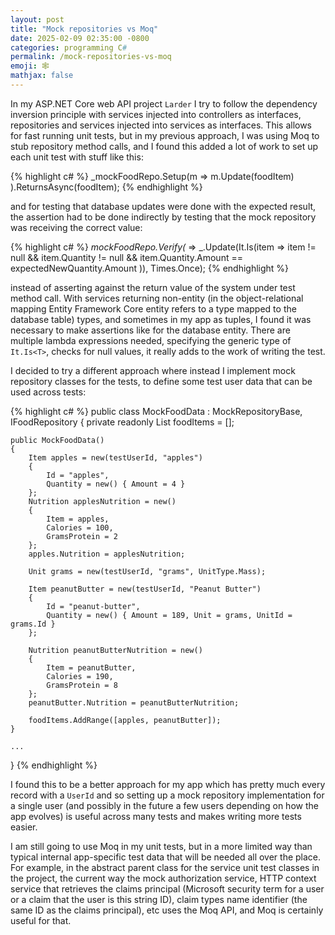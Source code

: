 ```yaml
---
layout: post
title: "Mock repositories vs Moq"
date: 2025-02-09 02:35:00 -0800
categories: programming C#
permalink: /mock-repositories-vs-moq
emoji: 🕸️
mathjax: false
---
```


In my ASP.NET Core web API project `Larder` I try to follow the dependency inversion principle with services injected into controllers as interfaces, repositories and services injected into services as interfaces. This allows for fast running unit tests, but in my previous approach, I was using Moq to stub repository method calls, and I found this added a lot of work to set up each unit test with stuff like this:

{% highlight c# %}
_mockFoodRepo.Setup(m =>
            m.Update(foodItem)
        ).ReturnsAsync(foodItem);
{% endhighlight %}

and for testing that database updates were done with the expected result, the assertion had to be done indirectly by testing that the mock repository was receiving the correct value:

{% highlight c# %}
_mockFoodRepo.Verify(_ => _.Update(It.Is<Item>(item =>
            item != null && item.Quantity != null && item.Quantity.Amount == expectedNewQuantity.Amount
        )), Times.Once);
{% endhighlight %}

instead of asserting against the return value of the system under test method call. With services returning non-entity (in the object-relational mapping Entity Framework Core entity refers to a type mapped to the database table) types, and sometimes in my app as tuples, I found it was necessary to make assertions like for the database entity. There are multiple lambda expressions needed, specifying the generic type of `It.Is<T>`, checks for null values, it really adds to the work of writing the test.

I decided to try a different approach where instead I implement mock repository classes for the tests, to define some test user data that can be used across tests:

{% highlight c# %}
public class MockFoodData : MockRepositoryBase, IFoodRepository
{
    private readonly List<Item> foodItems = [];

    public MockFoodData()
    {
        Item apples = new(testUserId, "apples")
        {
            Id = "apples",
            Quantity = new() { Amount = 4 }
        };
        Nutrition applesNutrition = new()
        {
            Item = apples,
            Calories = 100,
            GramsProtein = 2
        };
        apples.Nutrition = applesNutrition;

        Unit grams = new(testUserId, "grams", UnitType.Mass);

        Item peanutButter = new(testUserId, "Peanut Butter")
        {
            Id = "peanut-butter",
            Quantity = new() { Amount = 189, Unit = grams, UnitId = grams.Id }
        };

        Nutrition peanutButterNutrition = new()
        {
            Item = peanutButter,
            Calories = 190,
            GramsProtein = 8
        };
        peanutButter.Nutrition = peanutButterNutrition;

        foodItems.AddRange([apples, peanutButter]);
    }

    ...
}
{% endhighlight %}

I found this to be a better approach for my app which has pretty much every record with a `UserId` and so setting up a mock repository implementation for a single user (and possibly in the future a few users depending on how the app evolves) is useful across many tests and makes writing more tests easier.

I am still going to use Moq in my unit tests, but in a more limited way than typical internal app-specific test data that will be needed all over the place. For example, in the abstract parent class for the service unit test classes in the project, the current way the mock authorization service, HTTP context service that retrieves the claims principal (Microsoft security term for a user or a claim that the user is this string ID), claim types name identifier (the same ID as the claims principal), etc uses the Moq API, and Moq is certainly useful for that.
